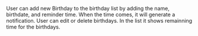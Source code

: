 User can add new Birthday to the birthday list by adding the name, birthdate, and reminder time. When the time comes, it will generate a notification. User can edit or delete birthdays. In the list it shows remainning time for the birthdays.
